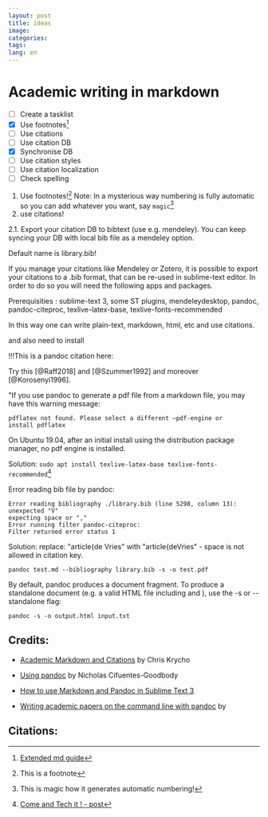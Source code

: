 ```yaml
---
layout: post
title: ideas 
image: 
categories: 
tags: 
lang: en
---
```


# Academic writing in markdown


- [ ] Create a tasklist
- [x] Use footnotes[^0]
- [ ] Use citations
- [ ] Use citation DB
- [x] Synchronise DB
- [ ] Use citation styles
- [ ] Use citation localization
- [ ] Check spelling

1. Use footnotes![^1]
Note: In a mysterious way numbering is fully automatic so you can add whatever you want, say `magic`[^magic]
2. use citations!

2.1. Export your citation DB to bibtext (use e.g. mendeley). You can keep syncing your DB with local bib file as a mendeley option.
<!--- ![mendeley options](/img/20-03-05-academic/mendeley-opts.png)--->

Default name is library.bib!

If you manage your citations like Mendeley or Zotero, it is possible to export your citations to a .bib format, that can be re-used in sublime-text editor. In order to do so you will need the following apps and packages.

Prerequisities
: sublime-text 3, some ST plugins, mendeleydesktop, pandoc, pandoc-citeproc, texlive-latex-base, texlive-fonts-recommended



In this way one can write plain-text, markdown, html, etc and use citations.

and also need to install

!!!This is a pandoc citation here: 

Try this [@Raff2018] and [@Szummer1992] and moreover [@Korosenyi1996].


"If you use pandoc to generate a pdf file from a markdown file, you may have this warning message:

	
	pdflatex not found. Please select a different –pdf-engine or 	
	install pdflatex

On Ubuntu 19.04, after an initial install using the distribution package manager, no pdf engine is installed.

Solution: `sudo apt install texlive-latex-base texlive-fonts-recommended`[^wp]

Error reading bib file by pandoc:

	Error reading bibliography ./library.bib (line 5298, column 13):
	unexpected "V"
	expecting space or ","
	Error running filter pandoc-citeproc:
	Filter returned error status 1

Solution: replace: "article{de Vries" with "article{deVries" - space is not allowed in citation key.

	pandoc test.md --bibliography library.bib -s -o test.pdf

 By default, pandoc produces a document fragment.  To produce a standalone document (e.g.  a valid HTML file including <head> and <body>), use the -s or --standalone flag:

    pandoc -s -o output.html input.txt




## Credits:

- [Academic Markdown and Citations](https://v4.chriskrycho.com/2015/academic-markdown-and-citations.html) by Chris Krycho 

- [Using pandoc](https://youtu.be/N31E_NZYQQY) by Nicholas Cifuentes-Goodbody

- [How to use Markdown and Pandoc in Sublime Text 3](https://donlelek.github.io/2015-03-25-how-to-use-markdown-and-pandoc-in-sublime-text-3/)

- [Writing academic papers on the command line with pandoc](https://youtu.be/nO4T8JDNYG0) by 


[^1]:This is a footnote
[^0]: [Extended md guide](https://www.markdownguide.org/extended-syntax/#footnotes)
[^magic]: This is magic how it generates automatic numbering!
[^wp]: [Come and Tech it ! - post](https://comeandtechit.wordpress.com/2019/07/25/pdflatex-not-found-please-select-a-different-pdf-engine-or-install-pdflatex/)

## Citations: